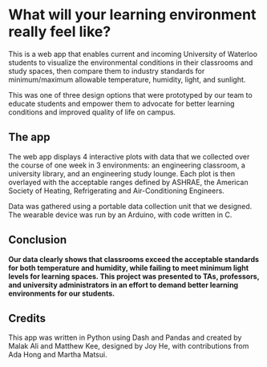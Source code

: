 # What will your learning environment really feel like?
This is a web app that enables current and incoming University of Waterloo students to visualize the environmental conditions in their classrooms and study spaces, then compare them to industry standards for minimum/maximum allowable temperature, humidity, light, and sunlight. 

This was one of three design options that were prototyped by our team to educate students and empower them to advocate for better learning conditions and improved quality of life on campus. 

## The app
The web app displays 4 interactive plots with data that we collected over the course of one week in 3 environments: an engineering classroom, a university library, and an engineering study lounge. Each plot is then overlayed with the acceptable ranges defined by ASHRAE, the American Society of Heating, Refrigerating and Air-Conditioning Engineers. 

Data was gathered using a portable data collection unit that we designed. The wearable device was run by an Arduino, with code written in C. 

## Conclusion
**Our data clearly shows that classrooms exceed the acceptable standards for both temperature and humidity, while failing to meet minimum light levels for learning spaces. This project was presented to TAs, professors, and university administrators in an effort to demand better learning environments for our students.**

## Credits
This app was written in Python using Dash and Pandas and created by Malak Ali and Matthew Kee, designed by Joy He, with contributions from Ada Hong and Martha Matsui. 
